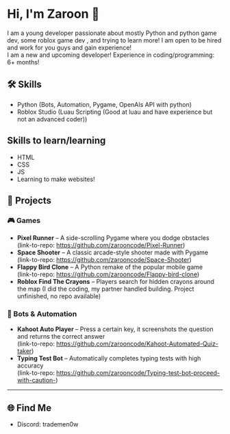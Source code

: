 # Hi, I'm Zaroon 👋
I am a young developer passionate about mostly Python and python game dev, some roblox game dev , and trying to learn more!
I am open to be hired and work for you guys and gain experience!  
I am a new and upcoming developer!
Experience in coding/programming: 6+ months!

## 🛠 Skills
- Python (Bots, Automation, Pygame, OpenAIs API with python)
- Roblox Studio (Luau Scripting (Good at luau and have experience but not an advanced coder))

## Skills to learn/learning
- HTML
- CSS
- JS
- Learning to make websites!

## 🚀 Projects

### 🎮 Games
- **Pixel Runner** – A side-scrolling Pygame where you dodge obstacles  
  (link-to-repo: https://github.com/zarooncode/Pixel-Runner)
- **Space Shooter** – A classic arcade-style shooter made with Pygame  
  (link-to-repo: https://github.com/zarooncode/Space-Shooter)
- **Flappy Bird Clone** – A Python remake of the popular mobile game  
  (link-to-repo: https://github.com/zarooncode/Flappy-bird-clone)
- **Roblox Find The Crayons** – Players search for hidden crayons around the map (I did the coding, my partner handled building. Project unfinished, no repo available)

### 🤖 Bots & Automation
- **Kahoot Auto Player** – Press a certain key, it screenshots the question and returns the correct answer  
  (link-to-repo: https://github.com/zarooncode/Kahoot-Automated-Quiz-taker)
- **Typing Test Bot** – Automatically completes typing tests with high accuracy  
  (link-to-repo: https://github.com/zarooncode/Typing-test-bot-proceed-with-caution-)

---


## 🌐 Find Me
- Discord: trademen0w
